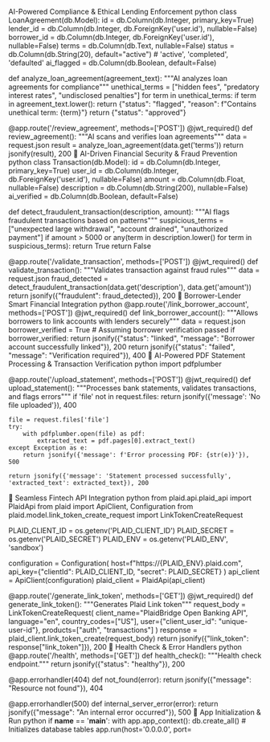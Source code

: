 AI-Powered Compliance & Ethical Lending Enforcement
python
class LoanAgreement(db.Model):
    id = db.Column(db.Integer, primary_key=True)
    lender_id = db.Column(db.Integer, db.ForeignKey('user.id'), nullable=False)
    borrower_id = db.Column(db.Integer, db.ForeignKey('user.id'), nullable=False)
    terms = db.Column(db.Text, nullable=False)
    status = db.Column(db.String(20), default="active")  # 'active', 'completed', 'defaulted'
    ai_flagged = db.Column(db.Boolean, default=False)

def analyze_loan_agreement(agreement_text):
    """AI analyzes loan agreements for compliance"""
    unethical_terms = ["hidden fees", "predatory interest rates", "undisclosed penalties"]
    for term in unethical_terms:
        if term in agreement_text.lower():
            return {"status": "flagged", "reason": f"Contains unethical term: {term}"}
    return {"status": "approved"}

@app.route('/review_agreement', methods=['POST'])
@jwt_required()
def review_agreement():
    """AI scans and verifies loan agreements"""
    data = request.json
    result = analyze_loan_agreement(data.get('terms'))
    return jsonify(result), 200
🔹 AI-Driven Financial Security & Fraud Prevention
python
class Transaction(db.Model):
    id = db.Column(db.Integer, primary_key=True)
    user_id = db.Column(db.Integer, db.ForeignKey('user.id'), nullable=False)
    amount = db.Column(db.Float, nullable=False)
    description = db.Column(db.String(200), nullable=False)
    ai_verified = db.Column(db.Boolean, default=False)

def detect_fraudulent_transaction(description, amount):
    """AI flags fraudulent transactions based on patterns"""
    suspicious_terms = ["unexpected large withdrawal", "account drained", "unauthorized payment"]
    if amount > 5000 or any(term in description.lower() for term in suspicious_terms):
        return True
    return False

@app.route('/validate_transaction', methods=['POST'])
@jwt_required()
def validate_transaction():
    """Validates transaction against fraud rules"""
    data = request.json
    fraud_detected = detect_fraudulent_transaction(data.get('description'), data.get('amount'))
    return jsonify({"fraudulent": fraud_detected}), 200
🔹 Borrower-Lender Smart Financial Integration
python
@app.route('/link_borrower_account', methods=['POST'])
@jwt_required()
def link_borrower_account():
    """Allows borrowers to link accounts with lenders securely"""
    data = request.json
    borrower_verified = True  # Assuming borrower verification passed
    if borrower_verified:
        return jsonify({"status": "linked", "message": "Borrower account successfully linked"}), 200
    return jsonify({"status": "failed", "message": "Verification required"}), 400
🔹 AI-Powered PDF Statement Processing & Transaction Verification
python
import pdfplumber

@app.route('/upload_statement', methods=['POST'])
@jwt_required()
def upload_statement():
    """Processes bank statements, validates transactions, and flags errors"""
    if 'file' not in request.files:
        return jsonify({'message': 'No file uploaded'}), 400
    
    file = request.files['file']
    try:
        with pdfplumber.open(file) as pdf:
            extracted_text = pdf.pages[0].extract_text()
    except Exception as e:
        return jsonify({'message': f'Error processing PDF: {str(e)}'}), 500
    
    return jsonify({'message': 'Statement processed successfully', 'extracted_text': extracted_text}), 200
🔹 Seamless Fintech API Integration
python
from plaid.api.plaid_api import PlaidApi
from plaid import ApiClient, Configuration
from plaid.model.link_token_create_request import LinkTokenCreateRequest

PLAID_CLIENT_ID = os.getenv('PLAID_CLIENT_ID')
PLAID_SECRET = os.getenv('PLAID_SECRET')
PLAID_ENV = os.getenv('PLAID_ENV', 'sandbox')

configuration = Configuration(
    host=f"https://{PLAID_ENV}.plaid.com",
    api_key={"clientId": PLAID_CLIENT_ID, "secret": PLAID_SECRET}
)
api_client = ApiClient(configuration)
plaid_client = PlaidApi(api_client)

@app.route('/generate_link_token', methods=['GET'])
@jwt_required()
def generate_link_token():
    """Generates Plaid Link token"""
    request_body = LinkTokenCreateRequest(
        client_name="PlaidBridge Open Banking API",
        language="en",
        country_codes=["US"],
        user={"client_user_id": "unique-user-id"},
        products=["auth", "transactions"]
    )
    response = plaid_client.link_token_create(request_body)
    return jsonify({"link_token": response["link_token"]}), 200
🔹 Health Check & Error Handlers
python
@app.route('/health', methods=['GET'])
def health_check():
    """Health check endpoint."""
    return jsonify({"status": "healthy"}), 200

@app.errorhandler(404)
def not_found(error):
    return jsonify({"message": "Resource not found"}), 404

@app.errorhandler(500)
def internal_server_error(error):
    return jsonify({"message": "An internal error occurred"}), 500
🔹 App Initialization & Run
python
if __name__ == '__main__':
    with app.app_context():
        db.create_all()  # Initializes database tables
    app.run(host='0.0.0.0', port=
